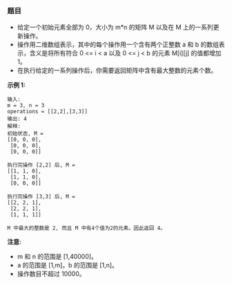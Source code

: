 ### 题目
* 给定一个初始元素全部为 0，大小为 m*n 的矩阵 M 以及在 M 上的一系列更新操作。
* 操作用二维数组表示，其中的每个操作用一个含有两个正整数 a 和 b 的数组表示，含义是将所有符合 0 <= i < a 以及 0 <= j < b 的元素 M[i][j] 的值都增加 1。
* 在执行给定的一系列操作后，你需要返回矩阵中含有最大整数的元素个数。


**示例 1:**
```
输入: 
m = 3, n = 3
operations = [[2,2],[3,3]]
输出: 4
解释: 
初始状态, M = 
[[0, 0, 0],
 [0, 0, 0],
 [0, 0, 0]]

执行完操作 [2,2] 后, M = 
[[1, 1, 0],
 [1, 1, 0],
 [0, 0, 0]]

执行完操作 [3,3] 后, M = 
[[2, 2, 1],
 [2, 2, 1],
 [1, 1, 1]]

M 中最大的整数是 2, 而且 M 中有4个值为2的元素。因此返回 4。
```

**注意:**
* m 和 n 的范围是 [1,40000]。
* a 的范围是 [1,m]，b 的范围是 [1,n]。
* 操作数目不超过 10000。